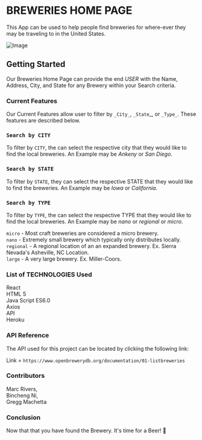 # BREWERIES HOME PAGE

This App can be used to help people find breweries for where-ever they may be traveling to in the United States. 

![Image](https://backyardbrewerynh.com/wp-content/uploads/2018/12/Beer.png)

## Getting Started

Our Breweries Home Page can provide the end _USER_ with the Name, Address, City, and State for any Brewery within your Search criteria. 

### Current Features

Our Current Features allow user to filter by `_City_`, `_State`_, or `_Type_`.  These features are described below. 

### `Search by CITY`

To filter by `CITY`, the  can select the respective city that they would like to find the local breweries. An Example may be _Ankeny_ or _San Diego_.

### `Search by STATE`

To filter by `STATE`, they can select the respective STATE that they would like to find the breweries. An Example may be _Iowa_ or _California_.

### `Search by TYPE`

To filter by `TYPE`, the can select the respective TYPE that they would like to find the local breweries. An Example may be _nano_ or _regional_ or _micro_.

`micro` - Most craft breweries are considered a micro brewery.
<br/>
`nano` - Extremely small brewery which typically only distributes locally.
<br/>
`regional` - A regional location of an an expanded brewery. Ex. Sierra Nevada's Asheville, NC Location.
<br/>
`large` - A very large brewery. Ex. Miller-Coors. 

### List of TECHNOLOGIES Used

React <br/>
HTML 5 <br/>
Java Script ES6.0 <br/>
Axios <br/>
API <br/>
Heroku <br/>

### API Reference

The API used for this project can be located by clicking the following link:

Link =  `https://www.openbrewerydb.org/documentation/01-listbreweries`

### Contributors

Marc Rivers, <br/>
Bincheng Ni, <br/>
Gregg Machetta 


### Conclusion
Now that that you have found the Brewery. It's time for a Beer!
:beers:  
